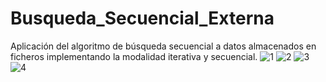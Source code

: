 # Busqueda_Secuencial_Externa
Aplicación del algoritmo de búsqueda secuencial a datos almacenados en ficheros implementando la modalidad iterativa y secuencial.
![1](https://user-images.githubusercontent.com/21239660/33936328-6ae70cc6-dfbc-11e7-8ea6-8e8af82bde98.png)
![2](https://user-images.githubusercontent.com/21239660/33936332-70be3d90-dfbc-11e7-803f-f6348b49b4e9.png)
![3](https://user-images.githubusercontent.com/21239660/33936333-70dafe58-dfbc-11e7-8d50-f0b0f0165b04.png)
![4](https://user-images.githubusercontent.com/21239660/33936335-70fd3d92-dfbc-11e7-9cd1-00ccd6051215.png)
